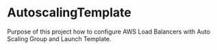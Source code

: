 # AutoscalingTemplate
Purpose of this project how to configure AWS Load Balancers with Auto Scaling Group and Launch Template.
